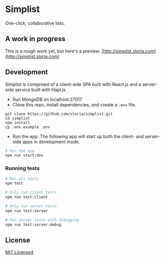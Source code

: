 # Simplist

One-click, collaborative lists.

## A work in progress

This is a rough work yet, but here's a preview: [http://simplist.sloria.com](http://simplist.sloria.com)

## Development

Simplist is comprised of a client-side SPA built with React.js and a server-side service built with Hapi.js.

* Run MongoDB on localhost:27017
* Clone this repo, install dependencies, and create a `.env` file.

```
git clone https://github.com/sloria/simplist.git
cd simplist
npm install
cp .env.example .env
```

* Run the app. The following app will start up both the client- and server-side apps in development mode.

```bash
# Run the app
npm run start:dev
```

### Running tests

```bash
# Run all tests
npm test

# Only run client tests
npm run test:client

# Only run server tests
npm run test:server

# Run server tests with debugging
npm run test:server:debug
```

## License

[MIT Licensed](https://sloria.mit-license.org/)
